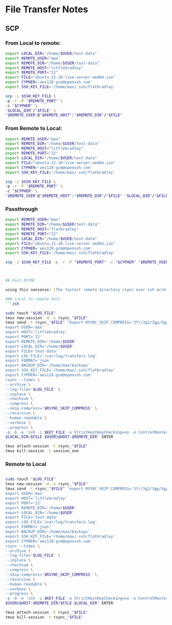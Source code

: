 # File Transfer Notes

## SCP

### From Local to remote:

```zsh
export LOCAL_DIR="/home/$USER/test-data"
export REMOTE_USER="max"
export REMOTE_DIR="/home/$USER/test-data"
export REMOTE_HOST="littlebradley"
export REMOTE_PORT="22"
export FILE="ubuntu-21.10-live-server-amd64.iso"
export CYPHER='aes128-gcm@openssh.com'
export SSH_KEY_FILE='/home/max/.ssh/flatbradley'

scp -i $SSH_KEY_FILE \
-p -r -P "$REMOTE_PORT" \
-c "$CYPHER" \
"$LOCAL_DIR"/"$FILE" \
"$REMOTE_USER"@"$REMOTE_HOST":"$REMOTE_DIR"/"$FILE"

```

### From Remote to Local:

```zsh
export REMOTE_USER="max"
export REMOTE_DIR="/home/$USER/test-data"
export REMOTE_HOST="littlebradley"
export REMOTE_PORT="22"
export LOCAL_DIR="/home/$USER/test-data"
export FILE="ubuntu-21.10-live-server-amd64.iso"
export CYPHER='aes128-gcm@openssh.com'
export SSH_KEY_FILE='/home/max/.ssh/flatbradley'

scp -i $SSH_KEY_FILE \
-p -r -P "$REMOTE_PORT" \
-c "$CYPHER" \
"$REMOTE_USER"@"$REMOTE_HOST":"$REMOTE_DIR"/"$FILE" "$LOCAL_DIR"/"$FILE"

```

### Passthrough

```zsh
export REMOTE_USER="max"
export REMOTE_DIR="/home/$USER/test-data"
export REMOTE_HOST="flatbradley"
export REMOTE_PORT="22"
export LOCAL_DIR="/home/$USER/test-data"
export FILE="ubuntu-21.10-live-server-amd64.iso"
export CYPHER='aes128-gcm@openssh.com'
export SSH_KEY_FILE='/home/max/.ssh/flatbradley'

scp -i $SSH_KEY_FILE -p -r -P "$REMOTE_PORT" -c "$CYPHER" "$REMOTE_USER"@"$REMOTE_HOST":"$REMOTE_DIR"/"$FILE" "$LOCAL_DIR"/"$FILE"



## Fast RSYNC

using this nonsense: [The fastest remote directory rsync over ssh archival I can muster](https://gist.github.com/KartikTalwar/4393116)

### Local to remote host
```zsh

sudo touch "$LOG_FILE"
tmux new-session -d -s rsync_"$FILE"
tmux send -t rsync_"$FILE" "export RSYNC_SKIP_COMPRESS='3fr/3g2/3gp/3gpp/7z/aac/ace/amr/apk/appx/appxbundle/arc/arj/arw/asf/avi/bz2/cab/cr2/crypt[5678]/dat/dcr/deb/dmg/drc/ear/erf/flac/flv/gif/gpg/gz/iiq/iso/jar/jp2/jpeg/jpg/k25/kdc/lz/lzma/lzo/m4[apv]/mef/mkv/mos/mov/mp[34]/mpeg/mp[gv]/msi/nef/oga/ogg/ogv/opus/orf/pef/png/qt/rar/rpm/rw2/rzip/s7z/sfx/sr2/srf/svgz/t[gb]z/tlz/txz/vob/wim/wma/wmv/xz/zip'
export USER='max'
export HOST='littlebradley'
export PORT='22'
export REMOTE_DIR='/home/$USER'
export LOCAL_DIR='/home/$USER'
export FILE='test-data'
export LOG_FILE='/var/log/transfers.log'
export FORMAT='json'
export BACKUP_DIR='/home/max/backups'
export SSH_KEY_FILE='/home/max/.ssh/flatbradley'
export CYPHER='aes128-gcm@openssh.com'
rsync --times \
--archive \
--log-file='$LOG_FILE' \
--inplace \
--checksum \
--compress \
--skip-compress='$RSYNC_SKIP_COMPRESS' \
--recursive \
--human-readable \
--verbose \
--progress \
-p -b -e 'ssh -i $KEY_FILE -o StrictHostKeyChecking=no -o ControlMaster=no -o ControlPath=none -T -c '$CYPHER' -o Compression=no -x' \
$LOCAL_DIR/$FILE $USER@$HOST:$REMOTE_DIR" ENTER

tmux attach-session -t rsync_"$FILE"
tmux kill-session -t session_one
```

### Remote to Local

```zsh

sudo touch "$LOG_FILE"
tmux new-session -d -s rsync_"$FILE"
tmux send -t rsync_"$FILE" "export RSYNC_SKIP_COMPRESS='3fr/3g2/3gp/3gpp/7z/aac/ace/amr/apk/appx/appxbundle/arc/arj/arw/asf/avi/bz2/cab/cr2/crypt[5678]/dat/dcr/deb/dmg/drc/ear/erf/flac/flv/gif/gpg/gz/iiq/iso/jar/jp2/jpeg/jpg/k25/kdc/lz/lzma/lzo/m4[apv]/mef/mkv/mos/mov/mp[34]/mpeg/mp[gv]/msi/nef/oga/ogg/ogv/opus/orf/pef/png/qt/rar/rpm/rw2/rzip/s7z/sfx/sr2/srf/svgz/t[gb]z/tlz/txz/vob/wim/wma/wmv/xz/zip'
export USER='max'
export HOST='littlebradley'
export PORT='22'
export REMOTE_DIR='/home/$USER'
export LOCAL_DIR='/home/$USER'
export FILE='test-data'
export LOG_FILE='/var/log/transfers.log'
export FORMAT='json'
export BACKUP_DIR='/home/max/backups'
export SSH_KEY_FILE='/home/max/.ssh/flatbradley'
export CYPHER='aes128-gcm@openssh.com'
rsync --times \
--archive \
--log-file='$LOG_FILE' \
--inplace \
--checksum \
--compress \
--skip-compress='$RSYNC_SKIP_COMPRESS' \
--recursive \
--human-readable \
--verbose \
--progress \
-p -b -e 'ssh -i $KEY_FILE -o StrictHostKeyChecking=no -o ControlMaster=no -o ControlPath=none -T -c '$CYPHER' -o Compression=no -x' \
$USER@$HOST:$REMOTE_DIR/$FILE $LOCAL_DIR" ENTER

tmux attach-session -t rsync_"$FILE"
tmux kill-session -t rsync_"$FILE"
  
  
